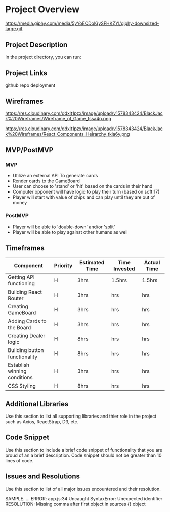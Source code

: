 # Project Overview

https://media.giphy.com/media/5yYoECDolGySFHKZYl/giphy-downsized-large.gif

## Project Description

In the project directory, you can run:

## Project Links

github repo
deployment

## Wireframes

https://res.cloudinary.com/ddxlt1pzx/image/upload/v1578343424/BlackJack%20Wireframes/Wireframe_of_Game_fssa4p.png

https://res.cloudinary.com/ddxlt1pzx/image/upload/v1578343424/BlackJack%20Wireframes/React_Components_Heirarchy_tkla6y.png

## MVP/PostMVP

### MVP

- Utilize an external API To generate cards
- Render cards to the GameBoard
- User can choose to 'stand' or 'hit' based on the cards in their hand
- Computer opponent will have logic to play their turn (based on soft 17)
- Player will start with value of chips and can play until they are out of money

### PostMVP

- Player will be able to 'double-down' and/or 'split'
- Player will be able to play against other humans as well

## Timeframes

| Component                     | Priority | Estimated Time | Time Invested | Actual Time |
| ----------------------------- | -------- | -------------- | ------------- | ----------- |
| Getting API functioning       | H        | 3hrs           | 1.5hrs        | 1.5hrs      |
| Building React Router         | H        | 3hrs           | hrs           | hrs         |
| Creating GameBoard            | H        | 3hrs           | hrs           | hrs         |
| Adding Cards to the Board     | H        | 3hrs           | hrs           | hrs         |
| Creating Dealer logic         | H        | 8hrs           | hrs           | hrs         |
| Building button functionality | H        | 8hrs           | hrs           | hrs         |
| Establish winning conditions  | H        | 3hrs           | hrs           | hrs         |
| CSS Styling                   | H        | 8hrs           | hrs           | hrs         |

## Additional Libraries

Use this section to list all supporting libraries and thier role in the project such as Axios, ReactStrap, D3, etc.

## Code Snippet

Use this section to include a brief code snippet of functionality that you are proud of an a brief description. Code snippet should not be greater than 10 lines of code.

## Issues and Resolutions

Use this section to list of all major issues encountered and their resolution.

SAMPLE.....
ERROR: app.js:34 Uncaught SyntaxError: Unexpected identifier
RESOLUTION: Missing comma after first object in sources {} object
